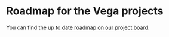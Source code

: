 # Roadmap for the Vega projects

You can find the [up to date roadmap on our project board](https://github.com/orgs/vega/projects/9/views/3?pane=info).
